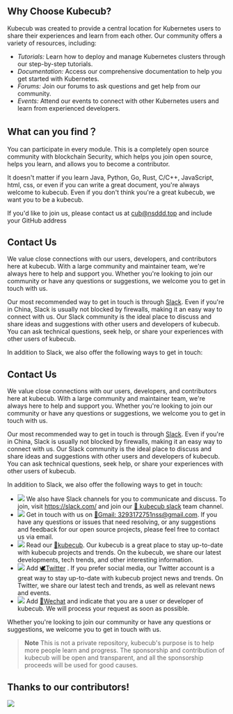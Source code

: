 
<!--
**Here are some ideas to get you started:**

🙋‍♀️ A short introduction - wha
t is your organization all about?
🌈 Contribution guidelines - how can the community get involved?
👩‍💻 Useful resources - where can the community find your docs? Is there anything else the community should know?
🍿 Fun facts - what does your team eat for breakfast?
🧙 Remember, you can do mighty things with the power of [Markdown](https://docs.github.com/github/writing-on-github/getting-started-with-writing-and-formatting-on-github/basic-writing-and-formatting-syntax)
-->

## Why Choose Kubecub?

Kubecub was created to provide a central location for Kubernetes users to share their experiences and learn from each other. Our community offers a variety of resources, including:

- *Tutorials:* Learn how to deploy and manage Kubernetes clusters through our step-by-step tutorials.
- *Documentation:* Access our comprehensive documentation to help you get started with Kubernetes.
- *Forums:* Join our forums to ask questions and get help from our community.
- *Events:* Attend our events to connect with other Kubernetes users and learn from experienced developers.

## What can you find？

You can participate in every module. This is a completely open source community with blockchain Security, which helps you join open source, helps you learn, and allows you to become a contributor.

It doesn't matter if you learn Java, Python, Go, Rust, C/C++, JavaScript, html, css, or even if you can write a great document, you're always welcome to kubecub. Even if you don't think you're a great kubecub, we want you to be a kubecub.

If you'd like to join us, please contact us at cub@nsddd.top and include your GitHub address

## Contact Us

We value close connections with our users, developers, and contributors here at kubecub. With a large community and maintainer team, we're always here to help and support you. Whether you're looking to join our community or have any questions or suggestions, we welcome you to get in touch with us.

Our most recommended way to get in touch is through [Slack](https://join.slack.com/t/c-ub/shared_invite/zt-1se0k2bae-lkYzz0_T~BYh3rjkvlcUqQ). Even if you're in China, Slack is usually not blocked by firewalls, making it an easy way to connect with us. Our Slack community is the ideal place to discuss and share ideas and suggestions with other users and developers of kubecub. You can ask technical questions, seek help, or share your experiences with other users of kubecub.

In addition to Slack, we also offer the following ways to get in touch:



## Contact Us

We value close connections with our users, developers, and contributors here at kubecub. With a large community and maintainer team, we're always here to help and support you. Whether you're looking to join our community or have any questions or suggestions, we welcome you to get in touch with us.

Our most recommended way to get in touch is through [Slack](https://join.slack.com/t/c-ub/shared_invite/zt-1se0k2bae-lkYzz0_T~BYh3rjkvlcUqQ). Even if you're in China, Slack is usually not blocked by firewalls, making it an easy way to connect with us. Our Slack community is the ideal place to discuss and share ideas and suggestions with other users and developers of kubecub. You can ask technical questions, seek help, or share your experiences with other users of kubecub.

In addition to Slack, we also offer the following ways to get in touch:

+ <a href="https://join.slack.com/t/kubecub/shared_invite/zt-1se0k2bae-lkYzz0_T~BYh3rjkvlcUqQ" target="_blank"><img src="https://img.shields.io/badge/Slack-automation%2B-blueviolet?logo=slack&amp;logoColor=white"></a> We also have Slack channels for you to communicate and discuss. To join, visit https://slack.com/ and join our [👀 kubecub slack](https://join.slack.com/t/kubecub/shared_invite/zt-1se0k2bae-lkYzz0_T~BYh3rjkvlcUqQ) team channel.
+ <a href="https://mail.google.com/mail/u/0/?fs=1&tf=cm&to=3293172751nss@gmail.com" target="_blank"><img src="https://img.shields.io/badge/gmail-%40kubecub-blue?style=social&kubecubo=gmail&logo=gmail"></a> Get in touch with us on [📨Gmail: 3293172751nss@gmail.com](mailto:3293172751nss@gmail.com).  If you have any questions or issues that need resolving, or any suggestions and feedback for our open source projects, please feel free to contact us via email.
+ <a href="https://nsddd.top" target="_blank"><img src="https://img.shields.io/badge/%E5%8D%9A%E5%AE%A2-%40kubecub-blue?style=social&logo=Octopus%20Deploy&logoColor=red"></a> Read our [🤖kubecub](https://nsddd.top). Our kubecub is a great place to stay up-to-date with kubecub projects and trends. On the kubecub, we share our latest developments, tech trends, and other interesting information.
+ <a href="https://twitter.com/xxw3293172751" target="_blank"><img src="https://img.shields.io/badge/twitter-%40kubecub-informational?kubecubo=twitter&style=flat-square&logo=twitter"></a> Add [🕊️Twitter](https://twitter.com/xxw3293172751) . If you prefer social media, our Twitter account is a great way to stay up-to-date with kubecub project news and trends. On Twitter, we share our latest tech and trends, as well as relevant news and events.
+ <a href="http://sm.nsddd.top/sm0d220ad72063197b9875379403f6c88.jpg" target="_blank"><img src="https://img.shields.io/badge/%E5%BE%AE%E4%BF%A1-smile-brightgreen?kubecubo=wechat&style=flat-square?logo=wechat"></a> Add [📲Wechat](https://img.shields.io/badge/%E5%BE%AE%E4%BF%A1-smile-brightgreen?kubecubo=wechat&style=flat-square) and indicate that you are a user or developer of kubecub. We will process your request as soon as possible.

Whether you're looking to join our community or have any questions or suggestions, we welcome you to get in touch with us.

> **Note**
> This is not a private repository, kubecub's purpose is to help more people learn and progress. The sponsorship and contribution of kubecub will be open and transparent, and all the sponsorship proceeds will be used for good causes.

## Thanks to our contributors!
<a href="https://github.com/kubecub/kubecub/contributors">
  <img src="https://contrib.rocks/image?repo=kubecub/kubecub" />
</a>
